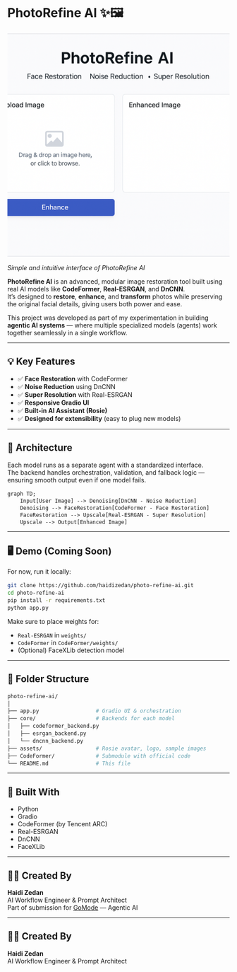 # PhotoRefine AI ✨🖼️

![PhotoRefine AI Screenshot](assets/screenshot.png)

*Simple and intuitive interface of PhotoRefine AI*

**PhotoRefine AI** is an advanced, modular image restoration tool built using real AI models like **CodeFormer**, **Real-ESRGAN**, and **DnCNN**.  
It’s designed to **restore**, **enhance**, and **transform** photos while preserving the original facial details, giving users both power and ease.

This project was developed as part of my experimentation in building **agentic AI systems** — where multiple specialized models (agents) work together seamlessly in a single workflow.

---

## 💡 Key Features

- ✅ **Face Restoration** with CodeFormer  
- ✅ **Noise Reduction** using DnCNN  
- ✅ **Super Resolution** with Real-ESRGAN  
- ✅ **Responsive Gradio UI**  
- ✅ **Built-in AI Assistant (Rosie)**  
- ✅ **Designed for extensibility** (easy to plug new models)

---

## 🧠 Architecture

Each model runs as a separate agent with a standardized interface.  
The backend handles orchestration, validation, and fallback logic — ensuring smooth output even if one model fails.

```mermaid
graph TD;
    Input[User Image] --> Denoising[DnCNN - Noise Reduction]
    Denoising --> FaceRestoration[CodeFormer - Face Restoration]
    FaceRestoration --> Upscale[Real-ESRGAN - Super Resolution]
    Upscale --> Output[Enhanced Image]
```

---

## 🖥️ Demo (Coming Soon)

For now, run it locally:

```bash
git clone https://github.com/haidizedan/photo-refine-ai.git
cd photo-refine-ai
pip install -r requirements.txt
python app.py
```

Make sure to place weights for:
- `Real-ESRGAN` in `weights/`
- `CodeFormer` in `CodeFormer/weights/`
- (Optional) FaceXLib detection model

---

## 📁 Folder Structure

```bash
photo-refine-ai/
│
├── app.py                  # Gradio UI & orchestration
├── core/                   # Backends for each model
│   ├── codeformer_backend.py
│   ├── esrgan_backend.py
│   └── dncnn_backend.py
├── assets/                 # Rosie avatar, logo, sample images
├── CodeFormer/             # Submodule with official code
└── README.md               # This file
```

---

## 🧩 Built With

- Python
- Gradio
- CodeFormer (by Tencent ARC)
- Real-ESRGAN
- DnCNN
- FaceXLib

---

## 👩‍💻 Created By

**Haidi Zedan**  
AI Workflow Engineer & Prompt Architect  
Part of submission for [GoMode](https://gomode.xyz) — Agentic AI


---

## 👩‍💻 Created By

**Haidi Zedan**  
AI Workflow Engineer & Prompt Architect  
